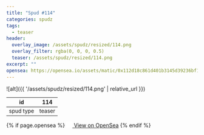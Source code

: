 ```yaml
---
title: "Spud #114"
categories: spudz
tags:
  - teaser
header:
  overlay_image: /assets/spudz/resized/114.png
  overlay_filter: rgba(0, 0, 0, 0.5)
  teaser: /assets/spudz/resized/114.png
excerpt: ""
opensea: https://opensea.io/assets/matic/0x112d18c861d401b3145d39236bf149f01e18beed/114
---
```

![alt]({{ '/assets/spudz/resized/114.png' | relative_url }})

| id | 114 |
|-|-|
| spud type | teaser |

{% if page.opensea %}
<a href="{{page.opensea}}" class="btn btn--info" onclick="window.open(this.href, '_blank'); return false;"><img src="/assets/images/opensea.svg" width="16px"><span>  View on OpenSea</span></a>
{% endif %}
